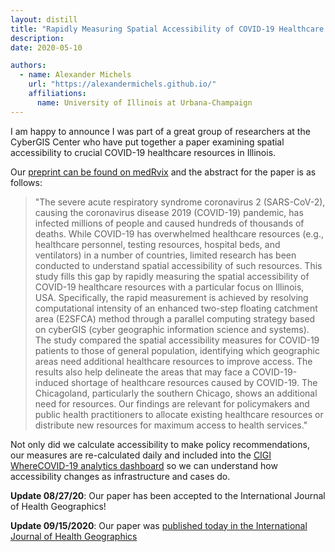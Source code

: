 ```yaml
---
layout: distill
title: "Rapidly Measuring Spatial Accessibility of COVID-19 Healthcare Resources: A Case Study of Illinois, USA"
description: 
date: 2020-05-10

authors:
  - name: Alexander Michels
    url: "https://alexandermichels.github.io/"
    affiliations:
      name: University of Illinois at Urbana-Champaign
---
```



I am happy to announce I was part of a great group of researchers at the CyberGIS Center who have put together a paper examining spatial accessibility to crucial COVID-19 healthcare resources in Illinois.

Our [preprint can be found on medRvix](https://www.medrxiv.org/content/10.1101/2020.05.06.20093534v1) and the abstract for the paper is as follows:

> "The severe acute respiratory syndrome coronavirus 2 (SARS-CoV-2), causing the coronavirus disease 2019 (COVID-19) pandemic, has infected millions of people and caused hundreds of thousands of deaths. While COVID-19 has overwhelmed healthcare resources (e.g., healthcare personnel, testing resources, hospital beds, and ventilators) in a number of countries, limited research has been conducted to understand spatial accessibility of such resources. This study fills this gap by rapidly measuring the spatial accessibility of COVID-19 healthcare resources with a particular focus on Illinois, USA. Specifically, the rapid measurement is achieved by resolving computational intensity of an enhanced two-step floating catchment area (E2SFCA) method through a parallel computing strategy based on cyberGIS (cyber geographic information science and systems). The study compared the spatial accessibility measures for COVID-19 patients to those of general population, identifying which geographic areas need additional healthcare resources to improve access. The results also help delineate the areas that may face a COVID-19-induced shortage of healthcare resources caused by COVID-19. The Chicagoland, particularly the southern Chicago, shows an additional need for resources. Our findings are relevant for policymakers and public health practitioners to allocate existing healthcare resources or distribute new resources for maximum access to health services."

Not only did we calculate accessibility to make policy recommendations, our measures are re-calculated daily and included into the [CIGI WhereCOVID-19 analytics dashboard](https://wherecovid19.cigi.illinois.edu/) so we can understand how accessibility changes as infrastructure and cases do.

**Update 08/27/20**: Our paper has been accepted to the International Journal of Health Geographics!

**Update 09/15/2020**: Our paper was [published today in the International Journal of Health Geographics](https://doi.org/10.1186/s12942-020-00229-x)